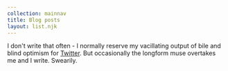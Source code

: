 ```yaml
---
collection: mainnav
title: Blog posts
layout: list.njk
---
```


I don't write that often - I normally reserve my vacillating output of bile and blind optimism for [Twitter](https://twitter.com/sonniesedge). But occasionally the longform muse overtakes me and I write. Swearily. 
